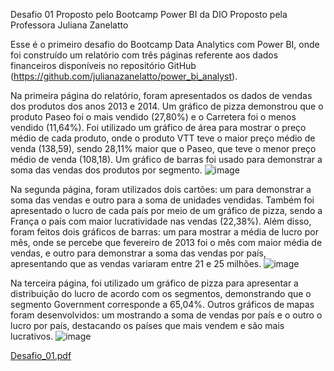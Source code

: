 Desafio 01 Proposto pelo Bootcamp Power BI da DIO
Proposto pela Professora Juliana Zanelatto

Esse é o primeiro desafio do Bootcamp Data Analytics com Power BI, onde foi construído um relatório com três páginas referente aos dados financeiros disponíveis no repositório GitHub (https://github.com/julianazanelatto/power_bi_analyst).

Na primeira página do relatório, foram apresentados os dados de vendas dos produtos dos anos 2013 e 2014. Um gráfico de pizza demonstrou que o produto Paseo foi o mais vendido (27,80%) e o Carretera foi o menos vendido (11,64%). Foi utilizado um gráfico de área para mostrar o preço médio de cada produto, onde o produto VTT teve o maior preço médio de venda (138,59), sendo 28,11% maior que o Paseo, que teve o menor preço médio de venda (108,18). Um gráfico de barras foi usado para demonstrar a soma das vendas dos produtos por segmento.
![image](https://github.com/Gocjunior/Desafio_01_-Bootcamp_Power_BI_DIO/assets/118209238/0ef85dc7-9c0f-47c2-b2ac-3106950bc3ea)


Na segunda página, foram utilizados dois cartões: um para demonstrar a soma das vendas e outro para a soma de unidades vendidas. Também foi apresentado o lucro de cada país por meio de um gráfico de pizza, sendo a França o país com maior lucratividade nas vendas (22,38%). Além disso, foram feitos dois gráficos de barras: um para mostrar a média de lucro por mês, onde se percebe que fevereiro de 2013 foi o mês com maior média de vendas, e outro para demonstrar a soma das vendas por país, apresentando que as vendas variaram entre 21 e 25 milhões.
![image](https://github.com/Gocjunior/Desafio_01_-Bootcamp_Power_BI_DIO/assets/118209238/48e42858-593c-480c-8b1e-56eba4fab3e2)


Na terceira página, foi utilizado um gráfico de pizza para apresentar a distribuição do lucro de acordo com os segmentos, demonstrando que o segmento Government corresponde a 65,04%. Outros gráficos de mapas foram desenvolvidos: um mostrando a soma de vendas por país e o outro o lucro por país, destacando os países que mais vendem e são mais lucrativos.
![image](https://github.com/Gocjunior/Desafio_01_-Bootcamp_Power_BI_DIO/assets/118209238/8fd52119-fcc2-4dac-9dcc-d9e123a02d02)


[Desafio_01.pdf](https://github.com/user-attachments/files/15878877/Desafio_01.pdf)
